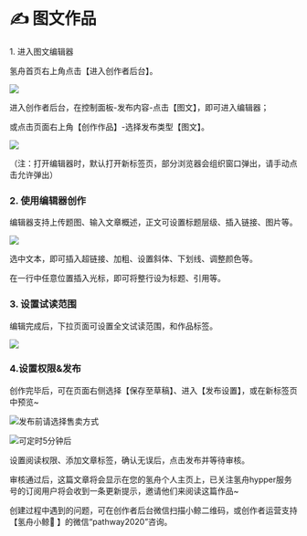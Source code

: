 # ✍ 图文作品

1\. 进入图文编辑器

氢舟首页右上角点击【进入创作者后台】。

![](broken-reference)

进入创作者后台，在控制面板-发布内容-点击【图文】，即可进入编辑器；

或点击页面右上角【创作作品】-选择发布类型【图文】。

![](broken-reference)

（注：打开编辑器时，默认打开新标签页，部分浏览器会组织窗口弹出，请手动点击允许弹出）

### 2. 使用编辑器创作

编辑器支持上传题图、输入文章概述，正文可设置标题层级、插入链接、图片等。

![](broken-reference)

选中文本，即可插入超链接、加粗、设置斜体、下划线、调整颜色等。

在一行中任意位置插入光标，即可将整行设为标题、引用等。

### 3. 设置试读范围

编辑完成后，下拉页面可设置全文试读范围，和作品标签。

![](broken-reference)

### 4.设置权限&发布

创作完毕后，可在页面右侧选择【保存至草稿】、进入【发布设置】，或在新标签页中预览\~

![发布前请选择售卖方式](broken-reference)

![可定时5分钟后](broken-reference)

设置阅读权限、添加文章标签，确认无误后，点击发布并等待审核。

审核通过后，这篇文章将会显示在您的氢舟个人主页上，已关注氢舟hypper服务号的订阅用户将会收到一条更新提示，邀请他们来阅读这篇作品\~

创建过程中遇到的问题，可在创作者后台微信扫描小鲸二维码，或创作者运营支持【氢舟小鲸🐳 】的微信“pathway2020”咨询。

